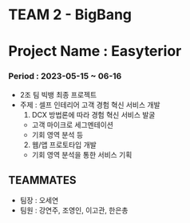 # TEAM 2 - BigBang
# Project Name : Easyterior
### Period : 2023-05-15 ~ 06-16
- 2조 팀 빅뱅 최종 프로젝트
- 주제 : 셀프 인테리어 고객 경험 혁신 서비스 개발
  1. DCX 방법론에 따라 경험 혁신 서비스 발굴
    - 고객 마이크로 세그멘테이션
    - 기회 영역 분석 등
  2. 웹/앱 프로토타입 개발
    - 기회 영역 분석을 통한 서비스 기획

## TEAMMATES
- 팀장 : 오세연
- 팀원 : 강연주, 조영인, 이고관, 한은총


